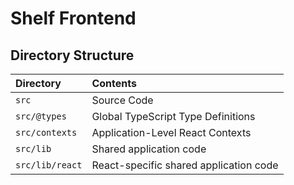# Shelf Frontend

## Directory Structure

| Directory      | Contents                               |
| :------------- | :------------------------------------- |
| `src`          | Source Code                            |
| `src/@types`   | Global TypeScript Type Definitions     |
| `src/contexts` | Application-Level React Contexts       |
| `src/lib`      | Shared application code                |
| `src/lib/react`| React-specific shared application code |
